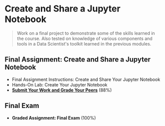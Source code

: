# Create and Share a Jupyter Notebook
> Work on a final project to demonstrate some of the skills learned in the course. Also tested on knowledge of various components and tools in a Data Scientist's toolkit learned in the previous modules.
## Final Assignment: Create and Share a Jupyter Notebook
- Final Assignment Instructions: Create and Share Your Jupyter Notebook
- Hands-On Lab: Create Your Jupyter Notebook
- [**Submit Your Work and Grade Your Peers**](https://github.com/KailaniBailey/IBM-Data-Science-Professional-Certificate/blob/main/02.%20Tools%20for%20Data%20Science/Week%206%3A%20Create%20and%20Share%20a%20Jupyter%20Notebook/Tools-for-Data-Science-Jupyter-Notebook-Final-Assignment.ipynb) (88%)
## Final Exam
- **Graded Assignment: Final Exam** (100%)
